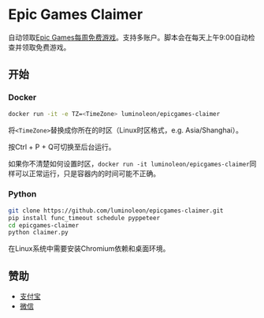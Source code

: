 # Epic Games Claimer

自动领取[Epic Games每周免费游戏](https://www.epicgames.com/store/free-games)。支持多账户。脚本会在每天上午9:00自动检查并领取免费游戏。

## 开始

### Docker

``` bash
docker run -it -e TZ=<TimeZone> luminoleon/epicgames-claimer
```

将`<TimeZone>`替换成你所在的时区（Linux时区格式，e.g. Asia/Shanghai）。

按Ctrl + P + Q可切换至后台运行。

如果你不清楚如何设置时区，`docker run -it luminoleon/epicgames-claimer`同样可以正常运行，只是容器内的时间可能不正确。

### Python

``` bash
git clone https://github.com/luminoleon/epicgames-claimer.git
pip install func_timeout schedule pyppeteer
cd epicgames-claimer
python claimer.py
```

在Linux系统中需要安装Chromium依赖和桌面环境。

## 赞助

* [支付宝](Assets/Images/1619099359663.jpg)
* [微信](Assets/Images/1619109082376.png)
